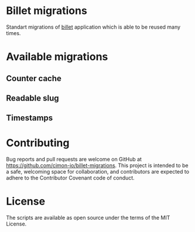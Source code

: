 # Billet migrations

Standart migrations of [billet](https://github.com/cimon-io/billet) application which is able to be reused many times.

# Available migrations

## Counter cache

## Readable slug

## Timestamps

# Contributing

Bug reports and pull requests are welcome on GitHub at https://github.com/cimon-io/billet-migrations. This project is intended to be a safe, welcoming space for collaboration, and contributors are expected to adhere to the Contributor Covenant code of conduct.

# License

The scripts are available as open source under the terms of the MIT License.
